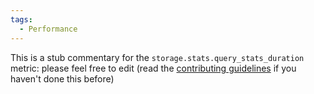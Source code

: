 ```yaml
---
tags:
  - Performance
---
```


This is a stub commentary for the `storage.stats.query_stats_duration` metric: please feel free to edit (read the
[contributing guidelines](https://github.com/mozilla/glean-annotations/blob/main/CONTRIBUTING.md)
if you haven't done this before)

